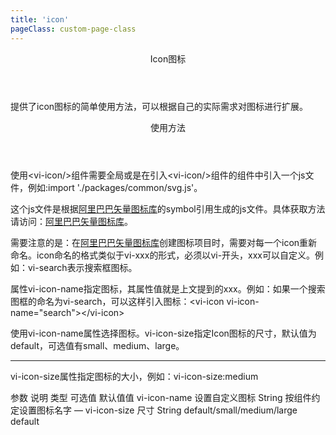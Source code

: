 ```yaml
---
title: 'icon'
pageClass: custom-page-class
---
```

<ClientOnly>
<Common-code-format>

  <div slot="componentNameTitle" class="component">
    <header class="component-name">
      Icon图标
    </header>
    <p class="component-text">
      提供了icon图标的简单使用方法，可以根据自己的实际需求对图标进行扩展。
    </p>
  </div>

  <div slot="description">
    <header class="vi-description-title">
      使用方法
    </header>
    <p class="vi-description-text">
      使用<span class="add-color">&ltvi-icon/&gt</span>组件需要全局或是在引入<span class="add-color">&ltvi-icon/&gt</span>组件的组件中引入一个<span class="add-color">js</span>文件，例如:<span class="add-color">import './packages/common/svg.js'</span>。
    </p>
    <p class="vi-description-text">
      这个<span class="add-color">js</span>文件是根据<a class="add-color" href="http://www.iconfont.cn" target="_black">阿里巴巴矢量图标库</a>的<span class="add-color">symbol引用</span>生成的<span class="add-color">js</span>文件。具体获取方法请访问：<a class="add-color"href="http://www.iconfont.cn" target="_black">阿里巴巴矢量图标库</a>。
    </p>
    <p class="vi-description-text">
      <span class="noteColor">需要注意的是：</span>在<a class="add-color" href="http://www.iconfont.cn" target="_black">阿里巴巴矢量图标库</a>创建图标项目时，需要对每一个icon重新命名。icon命名的格式类似于<span class="add-color">vi-xxx</span>的形式，必须以<span class="add-color">vi-</span>开头，<span class="add-color">xxx</span>可以自定义。例如：<span class="add-color">vi-search</span>表示搜索框图标。
    </p>
    <p class="vi-description-text">
      属性<span class="add-color">vi-icon-name</span>指定图标，其属性值就是上文提到的<span class="add-color">xxx</span>。例如：如果一个搜索图框的命名为<span class="add-color">vi-search</span>，可以这样引入图标：<span class="add-color">&ltvi-icon vi-icon-name="search"&gt&lt/vi-icon&gt</span>
    </p>
  </div>

  <div slot="showComponents" class="vi-show-component">
    <Icon-vi-icon/>
  </div>

  <section slot="paraDescription" class="vi-code-description">
    <p class="vi-paraStyle-wrapper">
      使用<span class="vi-paraStyle">vi-icon-name</span>属性选择图标。<span class="vi-paraStyle">vi-icon-size</span>指定Icon图标的尺寸，默认值为<span class="vi-paraStyle">default</span>，可选值有<span class="vi-paraStyle">small</span>、<span class="vi-paraStyle">medium</span>、<span class="vi-paraStyle">large</span>。
    </p>
  </section>

  <highlight-code class="codeStyle" slot="showCode" lang="vue">
    <vi-icon vi-icon-name="left" vi-icon-size="small"></vi-icon>
    <vi-icon vi-icon-name="right" vi-icon-size="small"></vi-icon>
    <vi-icon vi-icon-name="download" vi-icon-size="small"></vi-icon>
    <vi-icon vi-icon-name="upload" vi-icon-size="small"></vi-icon>
    <vi-icon vi-icon-name="search" vi-icon-size="small"></vi-icon>
    <vi-icon vi-icon-name="setting" vi-icon-size="small"></vi-icon>   
  </highlight-code>
</Common-code-format>
</ClientOnly>

<ClientOnly>
<Common-code-format>
  <div slot="description">
    <hr>
  </div>
  <div slot="showComponents" class="vi-show-component">
    <Icon-vi-icon-size/>
  </div>

  <section slot="paraDescription" class="vi-code-description">
    <p class="vi-paraStyle-wrapper">
      <span class="vi-paraStyle">vi-icon-size属性指定图标的大小，例如：vi-icon-size:medium</span>
    </p>
  </section>

  <highlight-code class="codeStyle" slot="showCode" lang="vue">
    <vi-icon vi-icon-name="left" vi-icon-size="medium"></vi-icon>
    <vi-icon vi-icon-name="right" vi-icon-size="medium"></vi-icon>
    <vi-icon vi-icon-name="download" vi-icon-size="medium"></vi-icon>
    <vi-icon vi-icon-name="upload" vi-icon-size="medium"></vi-icon>
    <vi-icon vi-icon-name="search" vi-icon-size="medium"></vi-icon>
    <vi-icon vi-icon-name="setting" vi-icon-size="medium"></vi-icon>   
  </highlight-code>
</Common-code-format>
</ClientOnly>

<ClientOnly>
<Common-create-form>
  <thead slot="form-header" class="formHead">
      <tr class="formHeadRow">
          <th class="formHeadCol">参数</th>
          <th class="formHeadCol">说明</th>
          <th class="formHeadCol">类型</th>
          <th class="formHeadCol">可选值</th>
          <th class="formHeadCol">默认值值</th>
      </tr>
  </thead>
  <tbody slot="form-body" class="formBody">
      <tr class="formBodyRow">
          <td class="formBodyCol">vi-icon-name</td>
          <td class="formBodyCol">设置自定义图标</td>
          <td class="formBodyCol">String</td>
          <td class="formBodyCol">按组件约定设置图标名字</td>
          <td class="formBodyCol">—</td>
      </tr>
      <tr class="formBodyRow">
          <td class="formBodyCol">vi-icon-size</td>
          <td class="formBodyCol">尺寸</td>
          <td class="formBodyCol">String</td>
          <td class="formBodyCol">default/small/medium/large</td>
          <td class="formBodyCol">default</td>
      </tr>
  </tbody>
</Common-create-form>
</ClientOnly>
